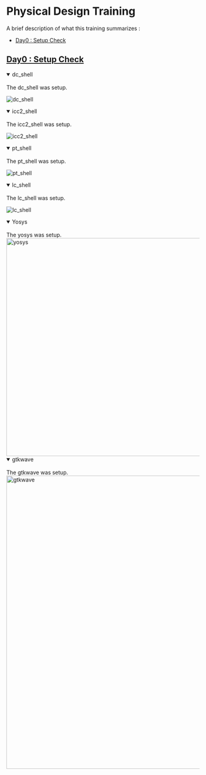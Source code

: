 # Physical Design Training

A brief description of what this training summarizes : 

- [Day0 : Setup Check](https://www.github.com/Usha-Mounika/Samsung_PD#Day0)

## [Day0 : Setup Check](https://www.github.com/Usha-Mounika/Samsung_PD#Day0)
 <details open>
<summary>dc_shell</summary>
<br>
  The dc_shell was setup.
  
![dc_shell](https://github.com/Usha-Mounika/Samsung_PD/assets/142480150/693aa266-5775-42d6-adce-885437e43565)
</details>
<details open>
<summary>icc2_shell</summary>
<br>
  The icc2_shell was setup.
 
![icc2_shell](https://github.com/Usha-Mounika/Samsung_PD/assets/142480150/0a733004-dca6-412f-a94c-bc8608ecb36b)
</details>
<details open>
<summary>pt_shell</summary>
<br>
  The pt_shell was setup.
 
 ![pt_shell](https://github.com/Usha-Mounika/Samsung_PD/assets/142480150/2e3efe8a-6aa3-4402-b3e4-542a4ac6b876)
</details>
<details open>
<summary>lc_shell</summary>
<br>
  The lc_shell was setup.
 
![lc_shell](https://github.com/Usha-Mounika/Samsung_PD/assets/142480150/80feb4c1-1705-4ebb-8b10-a1593710dbc1)
</details>
 <details open>
<summary>Yosys</summary>
<br>
The yosys was setup.
  
<img width="568" alt="yosys" src="https://github.com/Usha-Mounika/Samsung_PD/assets/142480150/52c877f5-dda8-4fad-84ad-8697c30ddb68">
</details>
 <details open>
<summary>gtkwave</summary>
<br>
The gtkwave was setup.
   <img width="764" alt="gtkwave" src="https://github.com/Usha-Mounika/Samsung_PD/assets/142480150/b53bb7d7-d3fe-4259-918e-6d348abef910">
</details>
 
